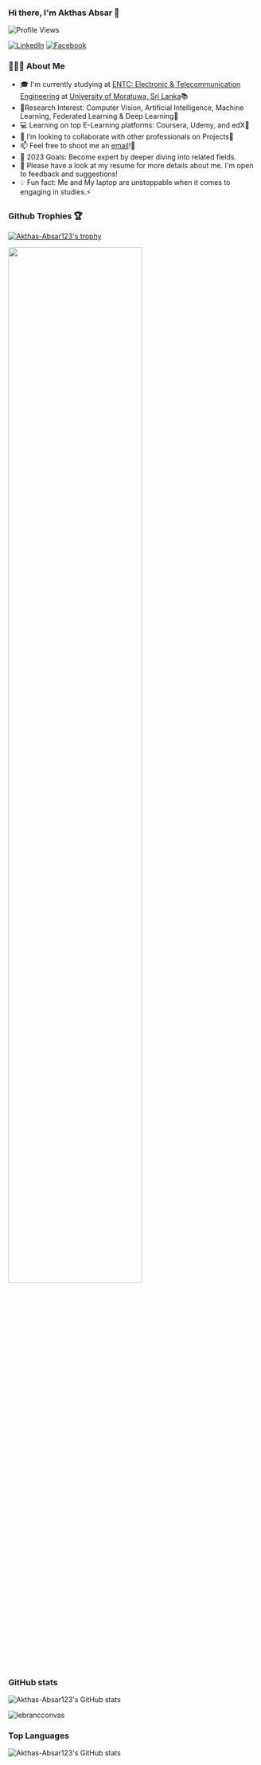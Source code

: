 ### Hi there, I'm Akthas Absar 👋

![Profile Views](https://komarev.com/ghpvc/?username=Akthas-Absar123&style=flat-square&color=blueviolet)

[![LinkedIn](https://img.shields.io/badge/LinkedIn-Connect-blue?logo=linkedin&style=flat-square&link=https://www.linkedin.com/in/akthas-absar-94a618223/)](https://www.linkedin.com/in/mb-shihab-aaqil-ahamed-094508215/)
[![Facebook](https://img.shields.io/badge/Facebook-Follow-blue?logo=facebook&style=flat-square&link=https://www.facebook.com/YOUR_USERNAME/)](https://www.facebook.com/profile.php?id=100007401003419)

### 👨🏻‍💻 About Me

- 🎓 I'm currently studying at [ENTC: Electronic & Telecommunication Engineering](https://ent.uom.lk/) at [University of Moratuwa, Sri Lanka](https://www.mrt.ac.lk/)📚
- 🌱Research Interest: Computer Vision, Artificial Intelligence, Machine Learning, Federated Learning & Deep Learning🤖 
- 💻 Learning on top E-Learning platforms: Coursera, Udemy, and edX📖
- 👯 I’m looking to collaborate with other professionals on Projects🤝
- 📫 Feel free to shoot me an [email](mailto:miakthasabsar288@gmail.com)!🧠
- 🥅 2023 Goals: Become expert by deeper diving into related fields.
- 📄 Please have a look at my resume for more details about me. I'm open to feedback and suggestions!
- 💡 Fun fact: Me and My laptop are unstoppable when it comes to engaging in studies.⚡

### Github Trophies 🏆

[![Akthas-Absar123's trophy](https://github-profile-trophy.vercel.app/?username=Akthas-Absar123&theme=darcula)](https://github.com/Akthas-Absar123)

<img align="center" width="73%" src="https://github-profile-summary-cards.vercel.app/api/cards/profile-details?username=Akthas-Absar123&line_height=21&theme=darcula"> 

### GitHub stats

![Akthas-Absar123's GitHub stats](https://github-readme-stats.vercel.app/api?username=Akthas-Absar123&theme=darcula&show_icons=true)


<p><img align="center" src="https://github-readme-streak-stats.herokuapp.com/?user=Akthas-Absar123&theme=darcula&" alt="lebrancconvas" /></p> 

### Top Languages

![Akthas-Absar123's GitHub stats](https://github-readme-stats.vercel.app/api?username=Akthas-Absar123&show_icons=true&theme=darcula)


